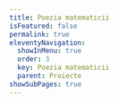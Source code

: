 ```yaml
---
title: Poezia matematicii
isFeatured: false
permalink: true
eleventyNavigation:
  showInMenu: true
  order: 3
  key: Poezia matematicii
  parent: Proiecte
showSubPages: true
---
```

